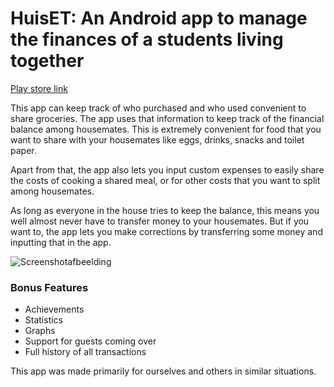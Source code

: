 
# HuisET: An Android app to manage the finances of a students living together
[Play store link](https://play.google.com/store/apps/details?id=com.tobo.huiset&hl=nl)

This app can keep track of who purchased and who used convenient to share groceries.  The app uses that information to keep track of the financial balance among housemates. This is extremely convenient for food that you want to share with your housemates like eggs, drinks, snacks and toilet paper.

Apart from that, the app also lets you input custom expenses to easily share the costs of cooking a shared meal, or for other costs that you want to split among housemates.

As long as everyone in the house tries to keep the balance, this means you well almost never have to transfer money to your housemates. But if you want to, the app lets you make corrections by transferring some money and inputting that in the app.

![Screenshotafbeelding](https://play-lh.googleusercontent.com/O1ph6BMeH-YHy0bdKDP1sjnJhzknFFEgF79-RzSM1czG5Cku7UZUjjT3R5NFgOtYpvA=w1844-h900-rw)

### Bonus Features
 - Achievements
 - Statistics
 - Graphs
 - Support for guests coming over
 - Full history of all transactions

This app was made primarily for ourselves and others in similar situations.
